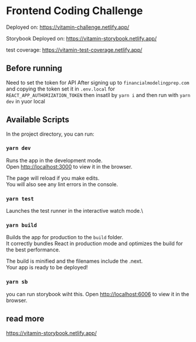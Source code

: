 # Frontend Coding Challenge

Deployed on:
https://vitamin-challenge.netlify.app/

Storybook Deployed on:
https://vitamin-storybook.netlify.app/

test coverage:
https://vitamin-test-coverage.netlify.app/

## Before running

Need to set the token for API
After signing up to `financialmodelingprep.com` and copying the token set it in `.env.local` for `REACT_APP_AUTHORIZATION_TOKEN`
then insatll by `yarn i` and then run with `yarn dev` in yuor local

## Available Scripts

In the project directory, you can run:

### `yarn dev`

Runs the app in the development mode.\
Open [http://localhost:3000](http://localhost:3000) to view it in the browser.

The page will reload if you make edits.\
You will also see any lint errors in the console.

### `yarn test`

Launches the test runner in the interactive watch mode.\

### `yarn build`

Builds the app for production to the `build` folder.\
It correctly bundles React in production mode and optimizes the build for the best performance.

The build is minified and the filenames include the .next.\
Your app is ready to be deployed!

### `yarn sb`
you can run storybook wiht this.
Open [http://localhost:6006](http://localhost:6006) to view it in the browser.

## read more
https://vitamin-storybook.netlify.app/
